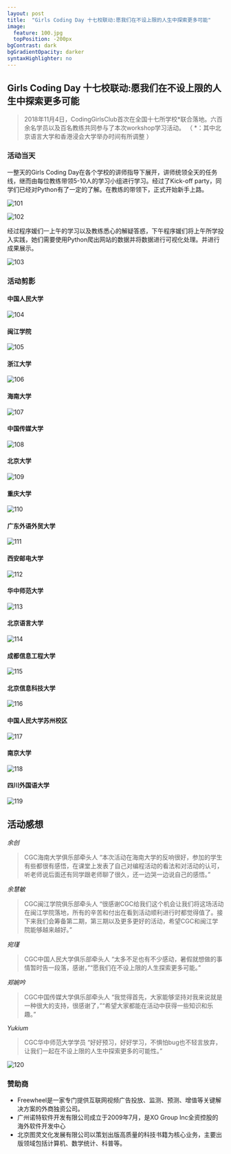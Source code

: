 ```yaml
---
layout: post
title:  "Girls Coding Day 十七校联动:愿我们在不设上限的人生中探索更多可能"
image:
  feature: 100.jpg
  topPosition: -200px
bgContrast: dark
bgGradientOpacity: darker
syntaxHighlighter: no
---
```


## Girls Coding Day 十七校联动:愿我们在不设上限的人生中探索更多可能

> 2018年11月4日，CodingGirlsClub首次在全国十七所学校*联合落地。六百余名学员以及百名教练共同参与了本次workshop学习活动。
>（ *：其中北京语言大学和香港浸会大学举办时间有所调整 ）

### 活动当天
一整天的Girls Coding Day在各个学校的讲师指导下展开，讲师统领全天的任务线，继而由每位教练带领5-10人的学习小组进行学习。经过了Kick-off party，同学们已经对Python有了一定的了解。在教练的带领下，正式开始新手上路。

![101](../assets/images/101.jpg)  

![102](../assets/images/102.jpg)  

经过程序媛们一上午的学习以及教练悉心的解疑答惑，下午程序媛们将上午所学投入实践，她们需要使用Python爬出网站的数据并将数据进行可视化处理。并进行成果展示。

![103](../assets/images/103.jpg)  
  
### 活动剪影
#### 中国人民大学
![104](../assets/images/104.jpg)
  
#### 闽江学院
![105](../assets/images/105.jpg)  

#### 浙江大学
![106](../assets/images/106.jpg)  

#### 海南大学
![107](../assets/images/107.jpg)  

#### 中国传媒大学
![108](../assets/images/108.jpg)  

#### 北京大学
![109](../assets/images/109.jpg)    
     
#### 重庆大学
![110](../assets/images/110.jpg)  
     
#### 广东外语外贸大学
![111](../assets/images/111.jpg)  
     
#### 西安邮电大学
![112](../assets/images/112.jpg)  
     
#### 华中师范大学
![113](../assets/images/113.jpg)  
     
#### 北京语言大学
![114](../assets/images/114.jpg)  

#### 成都信息工程大学
![115](../assets/images/115.jpg)  

#### 北京信息科技大学
![116](../assets/images/116.jpg)  
     
#### 中国人民大学苏州校区
![117](../assets/images/117.jpg)  

#### 南京大学
![118](../assets/images/118.jpg)  
     
#### 四川外国语大学
![119](../assets/images/119.jpg)  

## 活动感想

_余创_
> CGC海南大学俱乐部牵头人
> “本次活动在海南大学的反响很好，参加的学生有些都很有感悟，在课堂上发表了自己对编程活动的看法和对活动的认可，听老师说后面还有同学跟老师聊了很久，还一边哭一边说自己的感悟。”

_余慧敏_
> CGC闽江学院俱乐部牵头人
> “很感谢CGC给我们这个机会让我们将这场活动在闽江学院落地，所有的辛苦和付出在看到活动顺利进行时都觉得值了。接下来我们会筹备第二期，第三期以及更多更好的活动，希望CGC和闽江学院能够越来越好。”

_宛瑾_
> CGC中国人民大学俱乐部牵头人
> “太多不足也有不少感动，暑假就想做的事情暂时告一段落，感谢，”“愿我们在不设上限的人生探索更多可能。”

_郑婉吟_
> CGC中国传媒大学俱乐部牵头人
> “我觉得首先，大家能够坚持对我来说就是一种很大的支持，很感谢了，”“希望大家都能在活动中获得一些知识和乐趣。”

_Yukium_
> CGC华中师范大学学员
> “好好预习，好好学习，不惧怕bug也不轻言放弃，让我们一起在不设上限的人生中探索更多的可能性。”

![120](../assets/images/120.jpg)

### 赞助商
* Freewheel是一家专门提供互联网视频广告投放、监测、预测、增值等关键解决方案的外商独资公司。
* 广州诺特软件开发有限公司成立于2009年7月，是XO Group Inc全资控股的海外软件开发中心
* 北京图灵文化发展有限公司以策划出版高质量的科技书籍为核心业务，主要出版领域包括计算机、数学统计、科普等。
